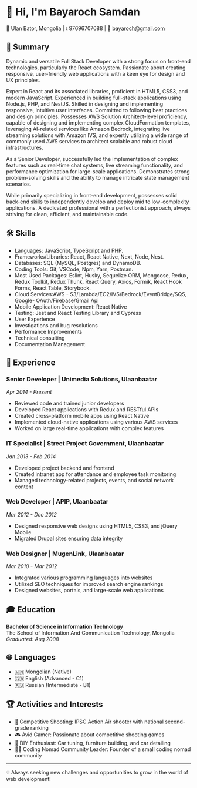 # 👋 Hi, I'm Bayaroch Samdan

📍 Ulan Bator, Mongolia | 📞 97696707088 | 📧 bayaroch@gmail.com

## 🚀 Summary

Dynamic and versatile Full Stack Developer with a strong focus on front-end technologies, particularly the React ecosystem. Passionate about creating responsive, user-friendly web applications with a keen eye for design and UX principles. 

Expert in React and its associated libraries, proficient in HTML5, CSS3, and modern JavaScript. Experienced in building full-stack applications using Node.js, PHP, and NestJS. Skilled in designing and implementing responsive, intuitive user interfaces. Committed to following best practices and design principles. Possesses AWS Solution Architect-level proficiency, capable of designing and implementing complex CloudFormation templates, leveraging AI-related services like Amazon Bedrock, integrating live streaming solutions with Amazon IVS, and expertly utilizing a wide range of commonly used AWS services to architect scalable and robust cloud infrastructures.

As a Senior Developer, successfully led the implementation of complex features such as real-time chat systems, live streaming functionality, and performance optimization for large-scale applications. Demonstrates strong problem-solving skills and the ability to manage intricate state management scenarios. 

While primarily specializing in front-end development, possesses solid back-end skills to independently develop and deploy mid to low-complexity applications. A dedicated professional with a perfectionist approach, always striving for clean, efficient, and maintainable code.

## 🛠 Skills

 - Languages: JavaScript, TypeScript and PHP.
 - Frameworks/Libraries: React, React Native, Next, Node, Nest.
 - Databases: SQL (MySQL, Postgres) and DynamoDB.
 - Coding Tools: Git, VSCode, Npm, Yarn, Postman.
 - Most Used Packages: Eslint, Husky, Sequelize ORM, Mongoose, Redux,
   Redux Toolkit, Redux Thunk, React Query, Axios, Formik, React Hook Forms, React Table, Storybook.
 - Cloud Services:AWS - S3/Lambda/EC2/IVS/Bedrock/EventBridge/SQS, Google- OAuth/Firebase/Gmail Api 
 - Mobile Application Development: React Native
 - Testing: Jest and React Testing Library and Cypress
 - User Experience
 - Investigations and bug resolutions
 - Performance Improvements
 - Technical consulting
 - Documentation Management

## 💼 Experience

### Senior Developer | Unimedia Solutions, Ulaanbaatar
*Apr 2014 - Present*

- Reviewed code and trained junior developers
- Developed React applications with Redux and RESTful APIs
- Created cross-platform mobile apps using React Native
- Implemented cloud-native applications using various AWS services
- Worked on large real-time applications with complex features

### IT Specialist | Street Project Government, Ulaanbaatar
*Jan 2013 - Feb 2014*

- Developed project backend and frontend
- Created intranet app for attendance and employee task monitoring
- Managed technology-related projects, events, and social network content

### Web Developer | APIP, Ulaanbaatar
*Mar 2012 - Dec 2012*

- Designed responsive web designs using HTML5, CSS3, and jQuery Mobile
- Migrated Drupal sites ensuring data integrity

### Web Designer | MugenLink, Ulaanbaatar
*Mar 2010 - Mar 2012*

- Integrated various programming languages into websites
- Utilized SEO techniques for improved search engine rankings
- Designed websites, portals, and large-scale web applications

## 🎓 Education

**Bachelor of Science in Information Technology**  
The School of Information And Communication Technology, Mongolia  
*Graduated: Aug 2008*

## 🌐 Languages

- 🇲🇳 Mongolian (Native)
- 🇬🇧 English (Advanced - C1)
- 🇷🇺 Russian (Intermediate - B1)

## 🏆 Activities and Interests

- 🎯 Competitive Shooting: IPSC Action Air shooter with national second-grade ranking
- 🎮 Avid Gamer: Passionate about competitive shooting games
- 🔧 DIY Enthusiast: Car tuning, furniture building, and car detailing
- 👨‍💻 Coding Nomad Community Leader: Founder of a small coding nomad community

---

💡 Always seeking new challenges and opportunities to grow in the world of web development!

